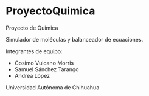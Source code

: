 # ProyectoQuimica
Proyecto de Quimica

Simulador de moléculas y balanceador de ecuaciones.

Integrantes de equipo:
- Cosimo Vulcano Morris
- Samuel Sánchez Tarango
- Andrea López

Universidad Autónoma de Chihuahua
